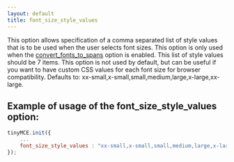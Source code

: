 ```yaml
---
layout: default
title: font_size_style_values
---
```


This option allows specification of a comma separated list of style values that is to be used when the user selects font sizes. This option is only used when the [convert_fonts_to_spans](https://www.tiny.cloud/docs-3x/reference/configuration/Configuration3x@convert_fonts_to_spans/) option is enabled. This list of style values should be 7 items. This option is not used by default, but can be useful if you want to have custom CSS values for each font size for browser compatibility. Defaults to: xx-small,x-small,small,medium,large,x-large,xx-large.

## Example of usage of the font_size_style_values option:

```js
tinyMCE.init({
	...
	font_size_style_values : "xx-small,x-small,small,medium,large,x-large,xx-large"
});
```
